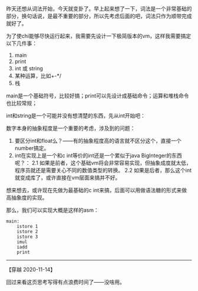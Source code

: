 昨天还想从词法开始，今天就变卦了。早上起来想了一下，词法是一个非常基础的部分，换句话说，是最不重要的部分，所以先考虑后面的吧，词法只作为顺带完成就好了。

为了使chi能够尽快运行起来，我需要先设计一下极简版本的vm，这样我需要搞定以下几件事：
1. main
2. print
3. int 或 string
4. 某种运算，比如+-*/
5. 栈

main是一个基础符号，比较好搞；print可以先设计成基础命令；运算和堆栈命令也比较常规；

int和string是一个可能并没有想清楚的东西，先从int开始吧：

数字本身的抽象程度是一个重要的考虑，涉及到的问题：
1. 要区分int和float么？——有的抽象程度高的语言就不区分这个，直接一个number搞定。
2. int在实现上是一个和c int等价的int还是一个累似于java BigInteger的东西呢？：
    2.1 如果是前者，这个基础vm将会非常容易实现，但抽象成度就太低，程序员就还是需要关心不同的数值类型的转换。
    2.2 如果是后者，那么这个int就变成库了，或许直接在vm层面来搞并不好。

想来想去，或许现在先做为最基础的c int来搞，后面可以用做语法糖的形式来做高抽象度的实现。

那么，我们可以实现大概是这样的asm：

```
main:
    istore 1
    istore 2
    istore 3
    imul
    iadd
    print
```


---
【穿越 2020-11-14】

回过来看这页思考写得有点浪费时间了——没啥用。
